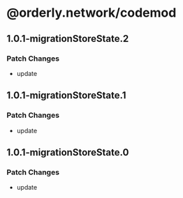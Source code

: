 # @orderly.network/codemod

## 1.0.1-migrationStoreState.2

### Patch Changes

- update

## 1.0.1-migrationStoreState.1

### Patch Changes

- update

## 1.0.1-migrationStoreState.0

### Patch Changes

- update
